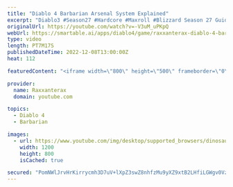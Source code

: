 ```yaml
---
title: "Diablo 4 Barbarian Arsenal System Explained"
excerpt: "Diablo3 #Season27 #Hardcore #Maxroll #Blizzard Season 27 Guides: Leveling Guide (All Classes) ..."
originalUrl: https://youtube.com/watch?v=-V3uM_uPKpQ
webUrl: https://smartable.ai/apps/diablo4/game/raxxanterax-diablo-4-barbarian-arsenal-system-explained/
type: video
length: PT7M17S
publishedDateTime: 2022-12-08T13:00:00Z
heat: 112

featuredContent: "<iframe width=\"800\" height=\"500\" frameborder=\"0\" src=\"https://www.youtube.com/embed/-V3uM_uPKpQ\" allow=\"accelerometer; autoplay; encrypted-media; gyroscope; picture-in-picture\" allowfullscreen></iframe>"

provider:
  name: Raxxanterax
  domain: youtube.com

topics:
  - Diablo 4
  - Barbarian

images:
  - url: https://www.youtube.com/img/desktop/supported_browsers/dinosaur.png
    width: 1200
    height: 800
    isCached: true

secured: "PomNWlJrvHrKirrycmh3D7uV+lXpZ3swZ8nhfzMu9yXZ9xtB2LHfiLGWgv0Vzw7fhXi8Kp2yMppvw5Tsc29c4aAQpNiZlTsvIXZxfV5cTob2/GXZEAGlviFJ3pOiCNo6uWXxlI/HhF0hrzBEjKXt16VSA6ACnayRQMZauhAJrZuBWab/dBbFuG/OMi3MiD6kLt6A8Fbz8fdKakIpDYsFOYLvIARsjC/Q3aTZVpDEHA4/TwSpXReiIbdYGE+r2jg0+Z9bzyMQyE2ZTePWQasIwa84uahzOrMm0Ap7ElmQZmrnzLmS0mGBS1ic4jL8XTbPO9uaoqKv9Px1d2jKDXGeDoYEdGv3BoToQKs5XJc/J8TzO3KbCLXmL+lEaHSNdCo75MwF+jOG/K/PEecvJD3opB3ljqoq5eHuDMBH3w6QkT8=;VphofvsvqykEbzuwKR2ntw=="
---
```


